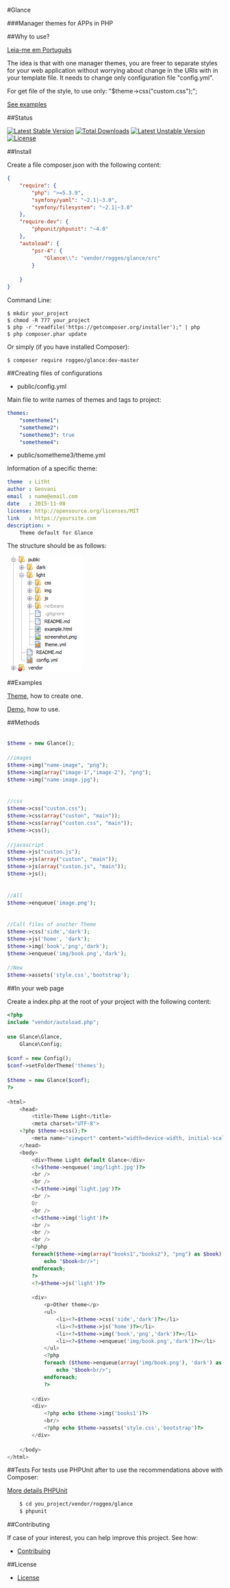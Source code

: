 #Glance

###Manager themes for APPs in PHP

##Why to use?

[Leia-me em Português](README_pt_BR.md)


The idea is that with one manager themes, you are freer
to separate styles for your web application without worrying about change
in the URIs with in your template file. It needs to change only
configuration file "config.yml".

For get file of the style, to use only: "$theme->css("custom.css");";

[See examples](#examples)


##Status

[![Latest Stable Version](https://poser.pugx.org/roggeo/glance/v/stable)](https://packagist.org/packages/roggeo/glance) [![Total Downloads](https://poser.pugx.org/roggeo/glance/downloads)](https://packagist.org/packages/roggeo/glance) [![Latest Unstable Version](https://poser.pugx.org/roggeo/glance/v/unstable)](https://packagist.org/packages/roggeo/glance) [![License](https://poser.pugx.org/roggeo/glance/license)](https://packagist.org/packages/roggeo/glance)

##Install

Create a file composer.json with the following content:
    
```json 
{
    "require": {
        "php": ">=5.3.9",
        "symfony/yaml": "~2.1|~3.0",
        "symfony/filesystem": "~2.1|~3.0"
    },
    "require-dev": {
        "phpunit/phpunit": "~4.0"
    },
    "autoload": {
        "psr-4": {
            "Glance\\": "vendor/roggeo/glance/src"
        }

    }
}
```

Command Line:

    $ mkdir your_project
    $ chmod -R 777 your_project
    $ php -r "readfile('https://getcomposer.org/installer');" | php
    $ php composer.phar update


Or simply (if you have installed Composer):

    $ composer require roggeo/glance:dev-master


##Creating files of configurations

* public/config.yml

Main file to write names of themes and tags to project:

```yml
themes:
    "sometheme1":
    "sometheme2":
    "sometheme3": true
    "sometheme4":
``` 

* public/sometheme3/theme.yml

Information of a specific theme:

```yml
theme  : Litht
author : Geovani
email  : name@email.com
date   : 2015-11-08
license: http://opensource.org/licenses/MIT
link   : https://yoursite.com
description: >
    Theme default for Glance
```

The structure should be as follows:

[![Glance Explorer](docs/img/explorer.png)](#)


##Examples

[Theme](https://github.com/roggeo/light), how to create one.

[Demo](https://github.com/roggeo/demo-glance), how to use.


##Methods

```php

$theme = new Glance();

//images
$theme->img("name-image", "png");
$theme->img(array("image-1","image-2"), "png");
$theme->img("name-image.jpg");


//css
$theme->css("custon.css");
$theme->css(array("custon", "main"));
$theme->css(array("custon.css", "main"));
$theme->css();

//javascript
$theme->js("custon.js");
$theme->js(array("custon", "main"));
$theme->js(array("custon.js", "main"));
$theme->js();


//All
$theme->enqueue('image.png');


//Call files of another Theme
$theme->css('side','dark');
$theme->js('home', 'dark');
$theme->img('book','png','dark');
$theme->enqueue('img/book.png','dark');

//New
$theme->assets('style.css','bootstrap');

```

##In your web page

Create a index.php at the root of your project with the following content:

```php
<?php
include "vendor/autoload.php";

use Glance\Glance,
    Glance\Config;

$conf = new Config();
$conf->setFolderTheme('themes');

$theme = new Glance($conf);
?>

<html>
    <head>
        <title>Theme Light</title>
        <meta charset="UTF-8">
	<?php $theme->css();?>
        <meta name="viewport" content="width=device-width, initial-scale=1.0">
    </head>
    <body>
        <div>Theme Light default Glance</div>
        <?=$theme->enqueue('img/light.jpg')?>
        <br />
        <br />
        <?=$theme->img('light.jpg')?>
        <br />
        Or
        <br />
        <?=$theme->img('light')?>
        <br />
        <br />
        <br />
        <?php
        foreach($theme->img(array("books1","books2"), "png") as $book):            
            echo "$book<br/>";            
        endforeach;        
        ?>
        <?=$theme->js('light')?>
        
        <div>
            <p>Other theme</p>
            <ul>
                <li><?=$theme->css('side','dark')?></li>
                <li><?=$theme->js('home')?></li>
                <li><?=$theme->img('book','png','dark')?></li>
                <li><?=$theme->enqueue('img/book.png','dark')?></li>
            </ul>
            <?php
            foreach ($theme->enqueue(array('img/book.png'), 'dark') as $book):
                echo "$book<br/>";
            endforeach;
            ?>
            
        </div>
        <div>
            <?php echo $theme->img('books1')?>
            <br/>
            <?php echo $theme->assets('style.css','bootstrap')?>
        </div>
        
    </body>
</html>

```

##Tests
For tests use PHPUnit after to use the recommendations above with Composer:

[More details PHPUnit](https://phpunit.de)

```bash
    $ cd you_project/vendor/roggeo/glance
    $ phpunit
```


##Contributing

If case of your interest, you can help improve this project.
See how:

- [Contribuing](CONTRIBUTING.md)


##License
- [License](LICENSE.md)